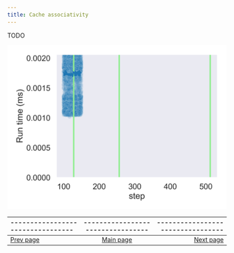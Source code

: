 ```yaml
---
title: Cache associativity
---
```



TODO

![TODO](m_cache_associativity.png)

 | --------------------------------- | --------------------------------- | --------------------------------- |
|:--|:--:|--:|
| [Prev page](todo.html) | [Main page](index.html) | [Next page](todo.html) |

